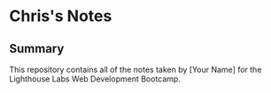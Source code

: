 # Chris's Notes

## Summary 

This repository contains all of the notes taken by [Your Name] for the Lighthouse Labs Web Development Bootcamp.